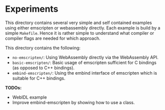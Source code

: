 # Experiments

This directory contains several very simple and self contained examples using either emscripten or webassembly directly. Each example is build by a simple `Makefile`. Hence it is rather simple to understand what compiler or compiler flags are needed for which approach.

This directory contains the following:

- `no-emscripten/`: Using WebAssembly directly via the WebAssembly API.
- `basic-emscripten/`: Basic usage of emscripten sufficient for C bindings (as opposed to C++ bindings).
- `embind-emscripten/`: Using the embind interface of emscripten which is suitable for C++ bindings.

**TODOs:**

- WebIDL example
- Improve embind-emscripten by showing how to use a class.
